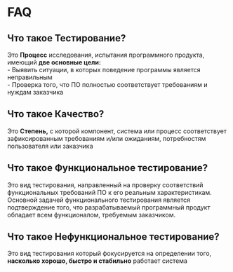 # FAQ

## Что такое Тестирование?

  Это **Процесс** исследования, испытания программного продукта, имеющий **две основные цели:**  
    - Выявить ситуации, в которых поведение программы является неправильным  
    - Проверка того, что ПО полностью соответствует требованиям и нуждам заказчика 

## Что такое Качество?

  Это **Степень,** с которой компонент, система или процесс соответствует зафиксированным требованиям и/или ожиданиям, потребностям пользователя или заказчика

## Что такое Функциональное тестирование?

  Это вид тестирования, направленный на проверку соответствий функциональных требований ПО к его реальным характеристикам.  
  Основной задачей функционального тестирования является подтверждение того, что разрабатываемый программный продукт обладает всем функционалом, требуемым заказчиком.

## Что такое Нефункциональное тестирование?

Это вид тестирования который фокусируется на определении того, **насколько хорошо, быстро и стабильно** работает система

